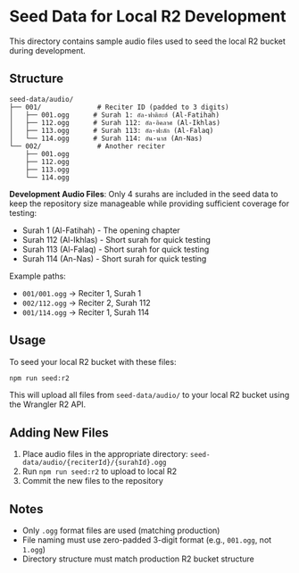 # Seed Data for Local R2 Development

This directory contains sample audio files used to seed the local R2 bucket during development.

## Structure

```
seed-data/audio/
├── 001/              # Reciter ID (padded to 3 digits)
│   ├── 001.ogg      # Surah 1: อัล-ฟาติฮะฮ์ (Al-Fatihah)
│   ├── 112.ogg      # Surah 112: อัล-อิคลาศ (Al-Ikhlas)
│   ├── 113.ogg      # Surah 113: อัล-ฟะลัก (Al-Falaq)
│   └── 114.ogg      # Surah 114: อัน-นาส (An-Nas)
└── 002/              # Another reciter
    ├── 001.ogg
    ├── 112.ogg
    ├── 113.ogg
    └── 114.ogg
```

**Development Audio Files**: Only 4 surahs are included in the seed data to keep the repository size manageable while providing sufficient coverage for testing:
- Surah 1 (Al-Fatihah) - The opening chapter
- Surah 112 (Al-Ikhlas) - Short surah for quick testing
- Surah 113 (Al-Falaq) - Short surah for quick testing
- Surah 114 (An-Nas) - Short surah for quick testing

Example paths:
- `001/001.ogg` → Reciter 1, Surah 1
- `002/112.ogg` → Reciter 2, Surah 112
- `001/114.ogg` → Reciter 1, Surah 114

## Usage

To seed your local R2 bucket with these files:

```bash
npm run seed:r2
```

This will upload all files from `seed-data/audio/` to your local R2 bucket using the Wrangler R2 API.

## Adding New Files

1. Place audio files in the appropriate directory: `seed-data/audio/{reciterId}/{surahId}.ogg`
2. Run `npm run seed:r2` to upload to local R2
3. Commit the new files to the repository

## Notes

- Only `.ogg` format files are used (matching production)
- File naming must use zero-padded 3-digit format (e.g., `001.ogg`, not `1.ogg`)
- Directory structure must match production R2 bucket structure
